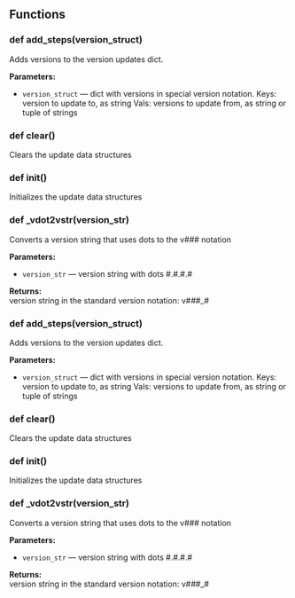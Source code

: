 ## Functions

### def add_steps(version_struct)

Adds versions to the version updates dict.

**Parameters:**
- `version_struct` &mdash; dict with versions in special version notation. Keys: version to update to, as string Vals: versions to update from, as string or tuple of strings


### def clear()

Clears the update data structures

### def init()

Initializes the update data structures

### def _vdot2vstr(version_str)

Converts a version string that uses dots to the v#_#_# notation

**Parameters:**
- `version_str` &mdash; version string with dots #.#.#.#


**Returns:**<br>
version string in the standard version notation: v#_#_#_#

### def add_steps(version_struct)

Adds versions to the version updates dict.

**Parameters:**
- `version_struct` &mdash; dict with versions in special version notation. Keys: version to update to, as string Vals: versions to update from, as string or tuple of strings


### def clear()

Clears the update data structures

### def init()

Initializes the update data structures

### def _vdot2vstr(version_str)

Converts a version string that uses dots to the v#_#_# notation

**Parameters:**
- `version_str` &mdash; version string with dots #.#.#.#


**Returns:**<br>
version string in the standard version notation: v#_#_#_#

